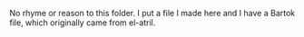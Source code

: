 No rhyme or reason to this folder. I put a file I made here and I have
a Bartok file, which originally came from el-atril.
